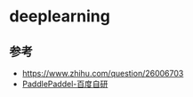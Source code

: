 # deeplearning

## 参考

- https://www.zhihu.com/question/26006703
- [PaddlePaddel-百度自研](https://github.com/PaddlePaddle/Paddle.js/blob/master/README_cn.md)
